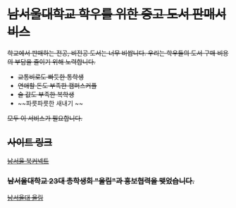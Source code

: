 # ~~남서울대학교 학우를 위한 중고 도서 판매서비스~~

~~학교에서 판매하는 전공, 비전공 도서는 너무 비쌉니다.
우리는 학우들의 도서 구매 비용의 부담을 줄이기 위해 노력합니다.~~

- ~~교통비로도 빠듯한 통학생~~
- ~~연애할 돈도 부족한 캠퍼스커플~~
- ~~술 값도 부족한 복학생~~
- ~~파릇파릇한 새내기 ~~

~~모두 이 서비스가 필요합니다.~~

## ~~사이트 링크~~

~~[남서울 북커넥트](https://namconnect.net)~~


### ~~남서울대학교 23대 총학생회 "울림"과 홍보협력을 맺었습니다.~~

~~[남서울대 울림](https://www.facebook.com/nsu23/photos/pcb.1929813693918024/1929811540584906/?type=3&theater)~~
